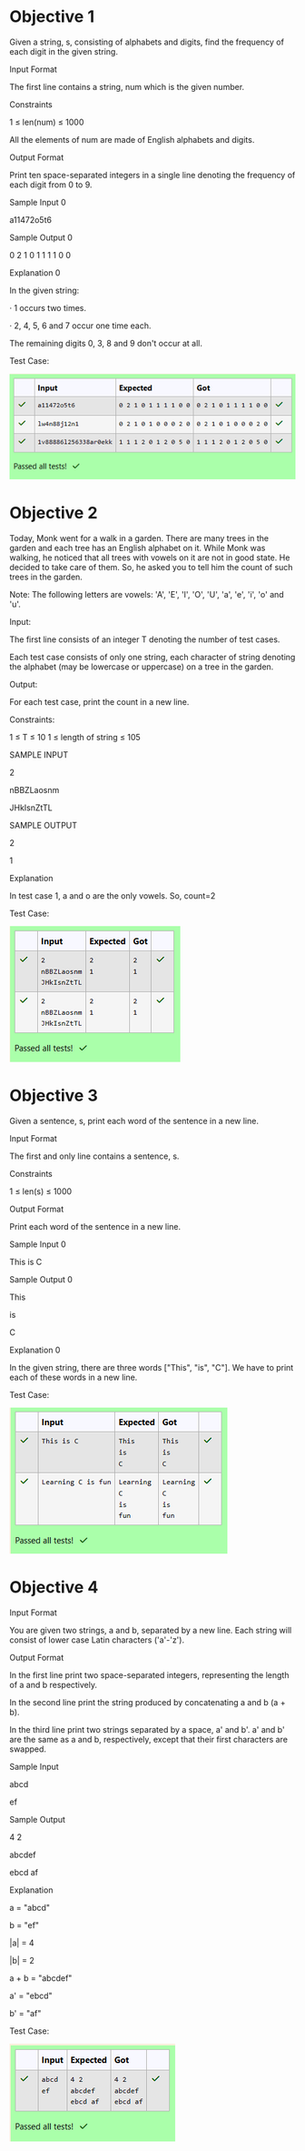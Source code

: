 # Objective 1

Given a string, s, consisting of alphabets and digits, find the frequency of each digit in the given string.

 

Input Format

 

The first line contains a string, num which is the given number.

 

Constraints

 

1 ≤ len(num) ≤ 1000

 

All the elements of num are made of English alphabets and digits.

 

Output Format

 

Print ten space-separated integers in a single line denoting the frequency of each digit from 0 to 9.

 

Sample Input 0

 

a11472o5t6

 

Sample Output 0

 

0 2 1 0 1 1 1 1 0 0

 

Explanation 0

 

In the given string:

 

·         1 occurs two times.

·         2, 4, 5, 6 and 7 occur one time each.

The remaining digits 0, 3, 8 and 9 don't occur at all.

Test Case:

![alt text](<Screenshot 2025-01-13 170924.png>)

# Objective 2

Today, Monk went for a walk in a garden. There are many trees in the garden and each tree has an English alphabet on it. While Monk was walking, he noticed that all trees with vowels on it are not in good state. He decided to take care of them. So, he asked you to tell him the count of such trees in the garden.


Note: The following letters are vowels: 'A', 'E', 'I', 'O', 'U', 'a', 'e', 'i', 'o' and 'u'.

 

Input:


The first line consists of an integer T denoting the number of test cases.


Each test case consists of only one string, each character of string denoting the alphabet (may be lowercase or uppercase) on a tree in the garden.

 

Output:


For each test case, print the count in a new line.

 

Constraints:


1 ≤ T ≤ 10
1 ≤ length of string ≤ 105

 

SAMPLE INPUT

 

2

nBBZLaosnm

JHkIsnZtTL

 

SAMPLE OUTPUT

 

2

1

 

Explanation

 

In test case 1, a and o are the only vowels. So, count=2

Test Case:

![alt text](<Screenshot 2025-01-13 170930.png>)

# Objective 3

Given a sentence, s, print each word of the sentence in a new line.

 

Input Format

 

The first and only line contains a sentence, s.

 

Constraints

 

1 ≤ len(s) ≤ 1000

 

Output Format

 

Print each word of the sentence in a new line.

 

Sample Input 0

 

This is C

 

Sample Output 0

 

This

is

C

 

Explanation 0

 

In the given string, there are three words ["This", "is", "C"]. We have to print each of these words in a new line.

Test Case:

![alt text](<Screenshot 2025-01-13 170936.png>)

# Objective 4

Input Format

 

You are given two strings, a and b, separated by a new line. Each string will consist of lower case Latin characters ('a'-'z').

 

Output Format

 

In the first line print two space-separated integers, representing the length of a and b respectively.

In the second line print the string produced by concatenating a and b (a + b).

In the third line print two strings separated by a space, a' and b'. a' and b' are the same as a and b, respectively, except that their first characters are swapped.

 

Sample Input

 

abcd

ef

 

Sample Output

 

4 2

abcdef

ebcd af

 

Explanation

 

a = "abcd"

b = "ef"

|a| = 4

|b| = 2

a + b = "abcdef"

a' = "ebcd"

b' = "af"

Test Case:

![alt text](<Screenshot 2025-01-13 170941.png>)